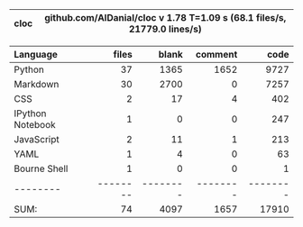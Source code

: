 cloc|github.com/AlDanial/cloc v 1.78  T=1.09 s (68.1 files/s, 21779.0 lines/s)
--- | ---

Language|files|blank|comment|code
:-------|-------:|-------:|-------:|-------:
Python|37|1365|1652|9727
Markdown|30|2700|0|7257
CSS|2|17|4|402
IPython Notebook|1|0|0|247
JavaScript|2|11|1|213
YAML|1|4|0|63
Bourne Shell|1|0|0|1
--------|--------|--------|--------|--------
SUM:|74|4097|1657|17910
